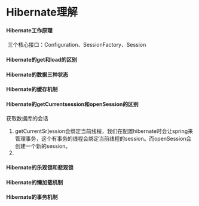 # Hibernate理解

#### Hibernate工作原理

​	三个核心接口：Configuration、SessionFactory、Session 

#### Hibernate的get和load的区别

#### Hibernate的数据三种状态

#### Hibernate的缓存机制

#### Hibernate的getCurrentsession和openSession的区别

获取数据库的会话

1. getCurrentSr]ession会绑定当前线程，我们在配置hibernate时会让spring来管理事务，这个有事务的线程会绑定当前线程的session。而openSession会创建一个新的session。
2. 

#### Hibernate的乐观锁和悲观锁

#### Hibernate的懒加载机制

#### Hibernate的事务机制	       